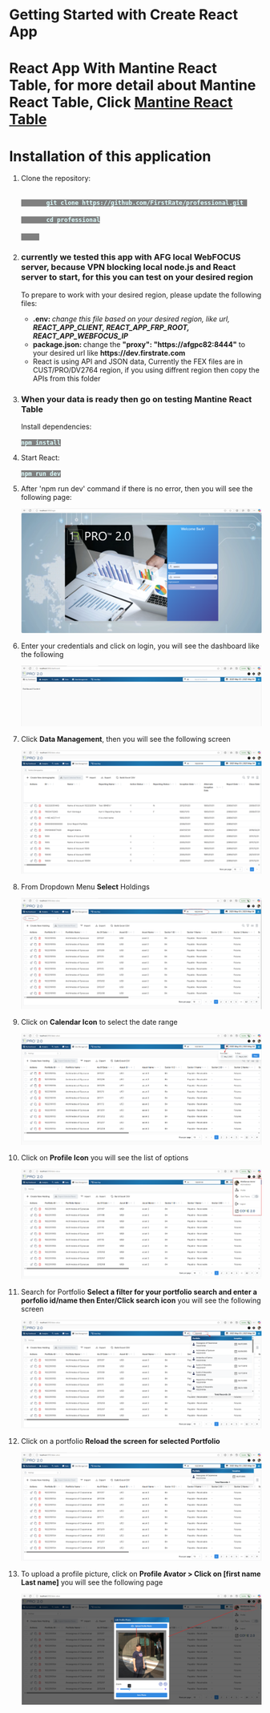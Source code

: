 # Getting Started with Create React App
<h1>React App With Mantine React Table, for more detail about Mantine React Table, Click <a href="https://www.mantine-react-table.com/docs/examples/editing-crud">Mantine React Table</a></h1>
<h1>Installation of this application</h1>

<ol>
  <li>
    <p>Clone the repository:</p>
     <code style="background-color: gray; color: lightcyan; font-weight: bold;">
       git <span class="hljs-built_in">clone</span> https://github.com/FirstRate/professional.git <br>
       <span>cd</span> professional<br>
     </code>
  </li>
  <li>
    <h3>currently we tested this app with AFG local WebFOCUS server, because VPN blocking local node.js and React server to start, for this you can test on your desired region</h3>
    <p>To prepare to work with your desired region, please update the following files:</p>
    <ul>
      <li><strong>.env: </strong> <i>change this file based on your desired region, like url, <b>REACT_APP_CLIENT,  REACT_APP_FRP_ROOT, REACT_APP_WEBFOCUS_IP</b></i>
      <li><strong>package.json: </strong> change the <b>"proxy": "https://afgpc82:8444"</b> to your desired url like <b>https://dev.firstrate.com</b></li>
      <li>React is using API and JSON data, Currently the FEX files are in CUST/PRO/DV2764 region, if you using diffrent region then copy the APIs from this folder</li>
    </ul>
  </li>
  <li>
   <h3> When your data is ready then go on testing Mantine React Table</h3>
   <p>Install dependencies:</p>
   <code style="background-color: gray; color: lightcyan; font-weight: bold;">npm install</code>
  </li>
  <li>
   <p>Start React:</p>
   <code style="background-color: gray; color: lightcyan; font-weight: bold;">npm run dev</code>
  </li>
  <li>
    <p>After 'npm run dev' command if there is no error, then you will see the following page:</p>
    <img alt=" " src="./screenshoots/login.png" />
  </li>
  <li>
    <p>Enter your credentials and click on login, you will see the dashboard like the following</p>
    <img alt = " " src="./screenshoots/dashboard.png" />
  </li>
  <li>
    <p>Click <strong>Data Management</strong>, then you will see the following screen</p>
    <img alt = " " src="./screenshoots/data-value.png" />
  </li>
  <li>
    <p>From Dropdown Menu <strong>Select</strong> Holdings</P>
    <img alt=" " src="./screenshoots/data-val-holdings.png" />
  </li>
  <li>
    <p>Click on <strong> Calendar Icon</strong> to select the date range</P>
    <img alt=" " src="./screenshoots/calendar-range.png" />
  </li>
  <li>
    <p>Click on <strong> Profile Icon</strong> you will see the list of options</P>
    <img alt=" " src="./screenshoots/profile.png" />
  </li>
  <li>
    <p>Search for Portfolio <strong> Select a filter for your portfolio search and enter a porfolio id/name then Enter/Click search icon</strong> you will see the following screen</P>
    <img alt=" " src="./screenshoots/portfolio-search.png" />
  </li>
  <li>
    <p>Click on a portfolio <strong> Reload the screen for selected Portfolio</strong></P>
    <img alt=" " src="./screenshoots/reload-portfolio-change.png" />
  </li>
  <li>
    <p>To upload a profile picture, click on <strong> Profile Avator > Click on [first name Last name]</strong> you will see the following page</P>
    <img alt=" " src="./screenshoots/upload-profile-picture.png" />
  </li>
  
</ol>
